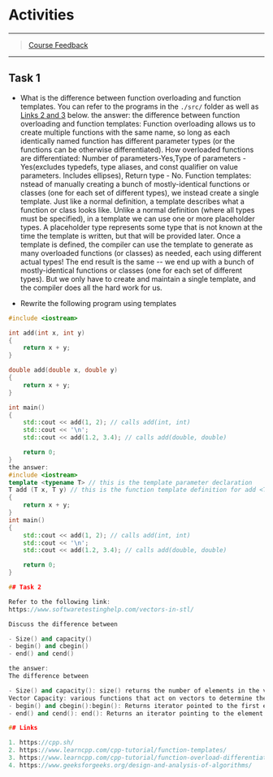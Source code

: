 # Activities

---

> [Course Feedback](https://ojp.metropolia.fi/lomakkeet/1/lomake.html?code=VFQwMEZFMzktMzAwMQ==)

---

## Task 1

- What is the difference between function overloading and function templates. You can refer to the programs in the `./src/` folder as well as [Links 2 and 3](#links) below.
  the answer:
  the difference between function overloading and function templates:
  Function overloading allows us to create multiple functions with the same name, so long as each identically named function has different parameter types (or the functions can be otherwise differentiated). How overloaded functions are differentiated: Number of parameters-Yes,Type of parameters -Yes(excludes typedefs, type aliases, and const qualifier on value parameters. Includes ellipses),
  Return type - No.
  Function templates: nstead of manually creating a bunch of mostly-identical functions or classes (one for each set of different types), we instead create a single template. Just like a normal definition, a template describes what a function or class looks like. Unlike a normal definition (where all types must be specified), in a template we can use one or more placeholder types. A placeholder type represents some type that is not known at the time the template is written, but that will be provided later.
  Once a template is defined, the compiler can use the template to generate as many overloaded functions (or classes) as needed, each using different actual types! The end result is the same -- we end up with a bunch of mostly-identical functions or classes (one for each set of different types). But we only have to create and maintain a single template, and the compiler does all the hard work for us.

- Rewrite the following program using templates

```cpp
#include <iostream>

int add(int x, int y)
{
    return x + y;
}

double add(double x, double y)
{
    return x + y;
}

int main()
{
    std::cout << add(1, 2); // calls add(int, int)
    std::cout << '\n';
    std::cout << add(1.2, 3.4); // calls add(double, double)

    return 0;
}
the answer:
#include <iostream>
template <typename T> // this is the template parameter declaration
T add (T x, T y) // this is the function template definition for add <T>
{
    return x + y;
}
int main()
{
    std::cout << add(1, 2); // calls add(int, int)
    std::cout << '\n';
    std::cout << add(1.2, 3.4); // calls add(double, double)

    return 0;
}

## Task 2

Refer to the following link:
https://www.softwaretestinghelp.com/vectors-in-stl/

Discuss the difference between

- Size() and capacity()
- begin() and cbegin()
- end() and cend()

the answer:
The difference between

- Size() and capacity(): size() returns the number of elements in the vector container.
Vector Capacity: various functions that act on vectors to determine their size, maximum size, etc.
- begin() and cbegin():begin(): Returns iterator pointed to the first element of the vector container. cbegin(): Returns a constant iterator pointing to the first element in the vector container.
- end() and cend(): end(): Returns an iterator pointing to the element that follows the last element in the vector. cend(): Returns a constant iterator pointing to the element following the last element of the vector container.

## Links

1. https://cpp.sh/
2. https://www.learncpp.com/cpp-tutorial/function-templates/
3. https://www.learncpp.com/cpp-tutorial/function-overload-differentiation/
4. https://www.geeksforgeeks.org/design-and-analysis-of-algorithms/
```
